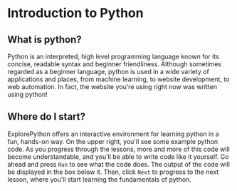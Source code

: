 # Introduction to Python
## What is python?
Python is an interpreted, high level programming language known for its concise, readable syntax and beginner friendliness. 
Although sometimes regarded as a beginner language, python is used in a wide variety of applications and places, 
from machine learning, to website development, to web automation.
In fact, the website you're using right now was written using python!
## Where do I start?
ExplorePython offers an interactive environment for learning python in a fun, hands-on way. 
On the upper right, you'll see some example python code. 
As you progress through the lessons, more and more of this code will become understandable, and you'll be able to write code like it yourself.
Go ahead and press `Run` to see what the code does. The output of the code will be displayed in the box below it.
Then, click `Next` to progress to the next lesson, where you'll start learning the fundamentals of python.
